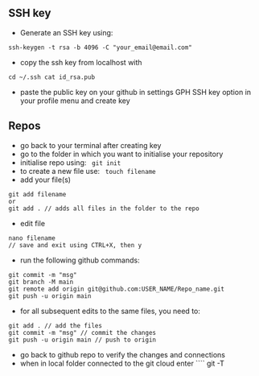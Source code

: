 ## SSH key

- Generate an SSH key using:
```
ssh-keygen -t rsa -b 4096 -C "your_email@email.com"
```
- copy the ssh key from localhost with
```
cd ~/.ssh cat id_rsa.pub
```
- paste the public key on your github in settings GPH SSH key option in your profile menu and create key

## Repos

- go back to your terminal after creating key
- go to the folder in which you want to initialise your repository
- initialise repo using:
``` git init```
- to create a new file use:
``` touch filename```
- add your file(s)
```
git add filename
or
git add . // adds all files in the folder to the repo
```
- edit file
```
nano filename
// save and exit using CTRL+X, then y
```
- run the following github commands:
```
git commit -m "msg"
git branch -M main
git remote add origin git@github.com:USER_NAME/Repo_name.git
git push -u origin main
```
- for all subsequent edits to the same files, you need to:
```
git add . // add the files
git commit -m "msg" // commit the changes
git push -u origin main // push to origin
```
- go back to github repo to verify the changes and connections
- when in local folder connected to the git cloud enter ```` git -T
```
